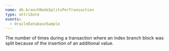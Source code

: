 ```yaml
---
name: db.branchNodeSplitsPerTransaction
type: attribute
events:
  - OracleDatabaseSample
---
```


The number of times during a transaction where an index branch block was split because of the insertion of an additional value.